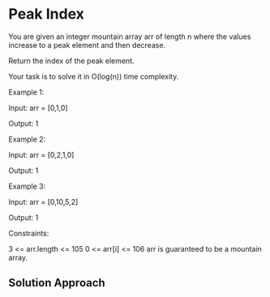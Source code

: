 
# Peak Index

You are given an integer mountain array arr of length n where the values increase to a peak element and then decrease.

Return the index of the peak element.

Your task is to solve it in O(log(n)) time complexity.

Example 1:

Input: arr = [0,1,0]

Output: 1

Example 2:

Input: arr = [0,2,1,0]

Output: 1

Example 3:

Input: arr = [0,10,5,2]

Output: 1

Constraints:

3 <= arr.length <= 105
0 <= arr[i] <= 106
arr is guaranteed to be a mountain array.

## Solution Approach
<!-- Will do this few days later -->
